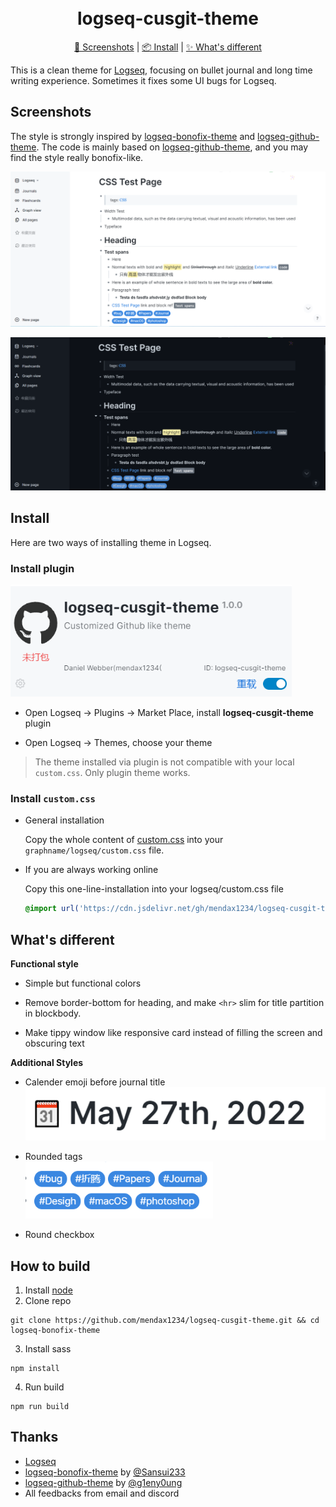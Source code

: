 <h1 align="center">
  <br>logseq-cusgit-theme<br>
</h1>

<p align="center">
  <a href="#screenshots">🌠 Screenshots</a>
   | 
  <a href="#install">📦 Install</a>
   | 
  <a href="#whats-improved">✨ What's different</a>
  
</p>


This is a clean theme for [Logseq](https://github.com/logseq/logseq), focusing on bullet journal and long time writing experience. Sometimes it fixes some UI bugs for Logseq.

## Screenshots

The style is strongly inspired by [logseq-bonofix-theme](https://github.com/Sansui233/logseq-bonofix-theme) and [logseq-github-theme](https://github.com/g1eny0ung/logseq-github-theme). The code is mainly based on [logseq-github-theme](https://github.com/g1eny0ung/logseq-github-theme), and you may find the style really bonofix-like.

![Desktop](./media/Light.png)

![Desktop](./media/Dark.png)


## Install

Here are two ways of installing theme in Logseq.
### Install plugin

<img src="./media/plugin.png" alt="Tags" width="450px" />

- Open Logseq → Plugins → Market Place, install **logseq-cusgit-theme** plugin

- Open Logseq → Themes, choose your theme

> The theme installed via plugin is not compatible with your local `custom.css`. Only plugin theme works.
### Install `custom.css`

- General installation

  Copy the whole content of [custom.css](https://raw.githubusercontent.com/mendax1234/logseq-cusgit-theme/main/custom.css) into your `graphname/logseq/custom.css` file.

- If you are always working online

  Copy this one-line-installation into your logseq/custom.css file

  ```css
  @import url('https://cdn.jsdelivr.net/gh/mendax1234/logseq-cusgit-theme/custom.css')
  ```

## What's different

**Functional style**

- Simple but functional colors

- Remove border-bottom for heading, and make `<hr>` slim for title partition in blockbody. 

- Make tippy window like responsive card instead of filling the screen and obscuring text

**Additional Styles**

- Calender emoji before journal title  
  <img src="./media/journal-title-emoji.png" alt="Journal Title Emoji" width="600px" />

- Rounded tags  
  <img src="./media/tag-label.png" alt="Tags" width="300px" />

- Round checkbox 

## How to build

1. Install [node](https://nodejs.org/)
2. Clone repo  
  ```shell
  git clone https://github.com/mendax1234/logseq-cusgit-theme.git && cd logseq-bonofix-theme
  ```
3. Install sass  
  ```shell
npm install
  ```
4. Run build  

  ```shell
  npm run build
  ```

## Thanks

- [Logseq](https://github.com/logseq/logseq)
- [logseq-bonofix-theme](https://github.com/Sansui233/logseq-bonofix-theme) by [@Sansui233](https://github.com/Sansui233)
- [logseq-github-theme](https://github.com/g1eny0ung/logseq-github-theme) by [@g1eny0ung](https://github.com/g1eny0ung)
- All feedbacks from email and discord
